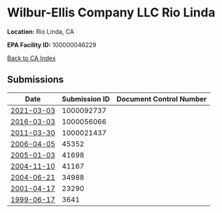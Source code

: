 # Wilbur-Ellis Company LLC Rio Linda

**Location:** Rio Linda, CA

**EPA Facility ID:** 100000046229

[Back to CA Index](../../index.md)

## Submissions

| Date | Submission ID | Document Control Number |
|------|--------------|-------------------------|
| [2021-03-03](submissions/1000092737.md) | 1000092737 |  |
| [2016-03-03](submissions/1000056066.md) | 1000056066 |  |
| [2011-03-30](submissions/1000021437.md) | 1000021437 |  |
| [2006-04-05](submissions/45352.md) | 45352 |  |
| [2005-01-03](submissions/41698.md) | 41698 |  |
| [2004-11-10](submissions/41167.md) | 41167 |  |
| [2004-06-21](submissions/34988.md) | 34988 |  |
| [2001-04-17](submissions/23290.md) | 23290 |  |
| [1999-06-17](submissions/3641.md) | 3641 |  |
